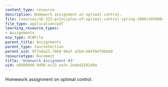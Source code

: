 ```yaml
---
content_type: resource
description: Homework assignment on optimal control.
file: /courses/16-323-principles-of-optimal-control-spring-2008/e95000d89d98ac23ea3c2eabd2582d8a_assn3.pdf
file_type: application/pdf
learning_resource_types:
- Assignments
ocw_type: OCWFile
parent_title: Assignments
parent_type: CourseSection
parent_uid: 9f7ada23-7868-96af-a3bd-b04f0efd6bb9
resourcetype: Document
title: 'Homework Assignment #3'
uid: e95000d8-9d98-ac23-ea3c-2eabd2582d8a
---
```

Homework assignment on optimal control.

